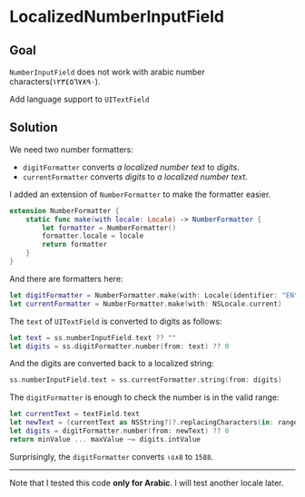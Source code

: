 # LocalizedNumberInputField

## Goal

`NumberInputField` does not work with arabic number characters(١٢٣٤٥٦٧٨٩٠).

Add language support to `UITextField`

## Solution

We need two number formatters:

- `digitFormatter` converts _a localized number text_ to _digits_.
- `currentFormatter` converts _digits_ to _a localized number text_.

I added an extension of `NumberFormatter` to make the formatter easier.

```swift
extension NumberFormatter {
    static func make(with locale: Locale) -> NumberFormatter {
        let formatter = NumberFormatter()
        formatter.locale = locale
        return formatter
    }
}
```

And there are formatters here:

```swift
let digitFormatter = NumberFormatter.make(with: Locale(identifier: "EN"))
let currentFormatter = NumberFormatter.make(with: NSLocale.current)
```

The `text` of `UITextField` is converted to digits as follows:

```swift
let text = ss.numberInputField.text ?? ""
let digits = ss.digitFormatter.number(from: text) ?? 0
```

And the digits are converted back to a localized string:

```swift
ss.numberInputField.text = ss.currentFormatter.string(from: digits)
```

The `digitFormatter` is enough to check the number is in the valid range:

```swift
let currentText = textField.text
let newText = (currentText as NSString?)?.replacingCharacters(in: range, with: string) ?? ""
let digits = digitFormatter.number(from: newText) ?? 0
return minValue ... maxValue ~= digits.intValue
```

Surprisingly, the `digitFormatter` converts `١٥٨8` to `1588`.

----

Note that I tested this code __only for Arabic__. I will test another locale later.
